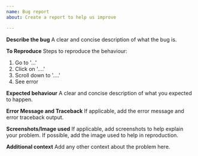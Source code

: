 ```yaml
---
name: Bug report
about: Create a report to help us improve

---
```


**Describe the bug**
A clear and concise description of what the bug is.

**To Reproduce**
Steps to reproduce the behaviour:
1. Go to '...'
2. Click on '....'
3. Scroll down to '....'
4. See error

**Expected behaviour**
A clear and concise description of what you expected to happen.

**Error Message and Traceback**
If applicable, add the error message and error traceback output.

**Screenshots/Image used**
If applicable, add screenshots to help explain your problem.
If possible, add the image used to help in reproduction.

**Additional context**
Add any other context about the problem here.
